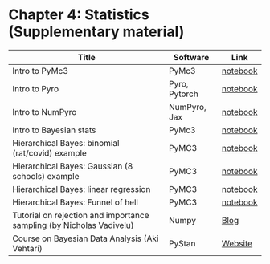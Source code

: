 # Chapter 4: Statistics  (Supplementary material)


[pymc3]: https://colab.research.google.com/github/probml/pyprobml/blob/master/notebooks/pymc3_intro.ipynb
[numpyro]: https://colab.research.google.com/github/probml/pyprobml/blob/master/notebooks/numpyro_intro.ipynb
[pyro]: https://colab.research.google.com/github/probml/pyprobml/blob/master/notebooks/pyro_intro.ipynb
[bayes_intro]: https://colab.research.google.com/github/probml/pyprobml/blob/master/notebooks/bayes_intro.ipynb
[rats]: https://colab.research.google.com/github/probml/pyprobml/blob/master/notebooks/hbayes_binom_rats_pymc3.ipynb
[schools]: https://colab.research.google.com/github/probml/pyprobml/blob/master/notebooks/schools_pymc3.ipynb
[linreg]: https://colab.research.google.com/github/probml/pyprobml/blob/master/notebooks/linreg_hbayes_1d_pymc3.ipynb
[funnel]: https://colab.research.google.com/github/probml/pyprobml/blob/master/notebooks/funnel.ipynb

|Title|Software|Link|
|-----------|----|----|
|Intro to PyMc3 |PyMc3| [notebook][pymc3] |
|Intro to Pyro | Pyro, Pytorch | [notebook][numpyro]| 
|Intro to NumPyro | NumPyro, Jax | [notebook][numpyro]| 
|Intro to Bayesian stats| PyMc3| [notebook][bayes_intro]|
|Hierarchical Bayes: binomial (rat/covid) example| PyMC3 |[notebook][rats]|
|Hierarchical Bayes: Gaussian (8 schools) example| PyMC3 |[notebook][schools]|
|Hierarchical Bayes: linear regression| PyMC3 |[notebook][linreg]|
|Hierarchical Bayes: Funnel of hell | PyMC3| [notebook][funnel]|
|Tutorial on rejection and importance sampling (by Nicholas Vadivelu)| Numpy | [Blog](https://nicholasvadivelu.com/2021/03/09/rejection-importance-sampling/)
|Course on Bayesian Data Analysis (Aki Vehtari)| PyStan | [Website](https://avehtari.github.io/BDA_course_Aalto/)

